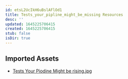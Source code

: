 ```yaml
---
id: etsL2UcIkH6uBslAFlOd1
title: Tests_your_pipline_might_be_missing Resources
desc: ''
updated: 1645225706415
created: 1645225706415
stub: false
isDir: true
---
```

## Imported Assets
- [Tests Your Piodine Might be rising.jpg](/assets/tests-your-piodine-might-be-rising.jpg)
